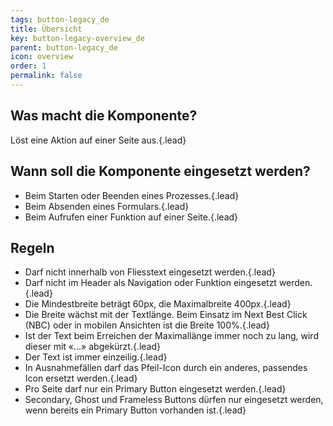 ```yaml
---
tags: button-legacy_de
title: Übersicht
key: button-legacy-overview_de
parent: button-legacy_de
icon: overview
order: 1
permalink: false  
---
```


## Was macht die Komponente?
Löst eine Aktion auf einer Seite aus.{.lead}

## Wann soll die Komponente eingesetzt werden? 
* Beim Starten oder Beenden eines Prozesses.{.lead}
* Beim Absenden eines Formulars.{.lead}
* Beim Aufrufen einer Funktion auf einer Seite.{.lead}

## Regeln
* Darf nicht innerhalb von Fliesstext eingesetzt werden.{.lead}
* Darf nicht im <sbb-link variant="inline" href="/{{page.lang}}/design-system/legacy/components/header">Header</sbb-link> als Navigation oder Funktion eingesetzt werden.{.lead}
* Die Mindestbreite beträgt 60px, die Maximalbreite 400px.{.lead}
* Die Breite wächst mit der Textlänge. Beim Einsatz im <sbb-link variant="inline" href="/{{page.lang}}/design-system/legacy/components/nbc">Next Best Click (NBC)</sbb-link> oder in mobilen Ansichten ist die Breite 100%.{.lead}
* Ist der Text beim Erreichen der Maximallänge immer noch zu lang, wird dieser mit «\...» abgekürzt.{.lead}
* Der Text ist immer einzeilig.{.lead}
* In Ausnahmefällen darf das Pfeil-Icon durch ein anderes, passendes Icon ersetzt werden.{.lead}
* Pro Seite darf nur ein Primary Button eingesetzt werden.{.lead}
* Secondary, Ghost und Frameless Buttons dürfen nur eingesetzt werden, wenn bereits ein Primary Button vorhanden ist.{.lead}